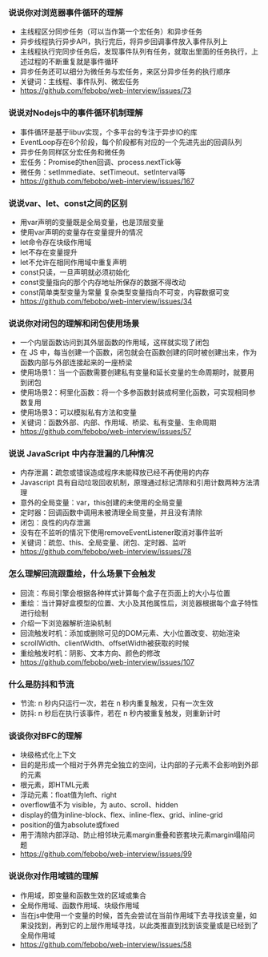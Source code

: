 ### 说说你对浏览器事件循环的理解
- 主线程区分同步任务（可以当作第一个宏任务）和异步任务
- 异步线程执行异步API，执行完后，将异步回调事件放入事件队列上
- 主线程执行完同步任务后，发现事件队列有任务，就取出里面的任务执行，上述过程的不断重复就是事件循环
- 异步任务还可以细分为微任务与宏任务，来区分异步任务的执行顺序
- 关键词：主线程、事件队列、微宏任务
- https://github.com/febobo/web-interview/issues/73


### 说说对Nodejs中的事件循环机制理解
- 事件循环是基于libuv实现，个多平台的专注于异步IO的库
- EventLoop存在6个阶段，每个阶段都有对应的一个先进先出的回调队列
- 异步任务同样区分宏任务和微任务
- 宏任务：Promise的then回调、process.nextTick等
- 微任务：setImmediate、setTimeout、setInterval等
- https://github.com/febobo/web-interview/issues/167


### 说说var、let、const之间的区别
- 用var声明的变量既是全局变量，也是顶层变量
- 使用var声明的变量存在变量提升的情况
- let命令存在块级作用域
- let不存在变量提升
- let不允许在相同作用域中重复声明
- const只读，一旦声明就必须初始化
- const变量指向的那个内存地址所保存的数据不得改动
- const简单类型变量为常量 复杂类型变量指向不可变，内容数据可变
- https://github.com/febobo/web-interview/issues/34


### 说说你对闭包的理解和闭包使用场景
- 一个内层函数访问到其外层函数的作用域，这样就实现了闭包
- 在 JS 中，每当创建一个函数，闭包就会在函数创建的同时被创建出来，作为函数内部与外部连接起来的一座桥梁
- 使用场景1：当一个函数需要创建私有变量和延长变量的生命周期时，就要用到闭包
- 使用场景2：柯里化函数：将一个多参函数封装成柯里化函数，可实现相同参数复用
- 使用场景3：可以模拟私有方法和变量
- 关键词：函数外部、内部、作用域、桥梁、私有变量、生命周期
- https://github.com/febobo/web-interview/issues/57


### 说说 JavaScript 中内存泄漏的几种情况
- 内存泄漏：疏忽或错误造成程序未能释放已经不再使用的内存
- Javascript 具有自动垃圾回收机制，原理通过标记清除和引用计数两种方法清理
- 意外的全局变量：var，this创建的未使用的全局变量
- 定时器：回调函数中调用未被清理全局变量，并且没有清除
- 闭包：良性的内存泄漏
- 没有在不监听的情况下使用removeEventListener取消对事件监听
- 关键词：疏忽、this、全局变量、闭包、定时器、监听
- https://github.com/febobo/web-interview/issues/78


### 怎么理解回流跟重绘，什么场景下会触发
- 回流：布局引擎会根据各种样式计算每个盒子在页面上的大小与位置
- 重绘：当计算好盒模型的位置、大小及其他属性后，浏览器根据每个盒子特性进行绘制
- 介绍一下浏览器解析渲染机制
- 回流触发时机：添加或删除可见的DOM元素、大小位置改变、初始渲染
- scrollWidth、clientWidth、offsetWidth被获取的时候
- 重绘触发时机：阴影、文本方向、颜色的修改
- https://github.com/febobo/web-interview/issues/107


### 什么是防抖和节流
- 节流: n 秒内只运行一次，若在 n 秒内重复触发，只有一次生效
- 防抖: n 秒后在执行该事件，若在 n 秒内被重复触发，则重新计时


### 谈谈你对BFC的理解
- 块级格式化上下文
- 目的是形成一个相对于外界完全独立的空间，让内部的子元素不会影响到外部的元素
- 根元素，即HTML元素
- 浮动元素：float值为left、right
- overflow值不为 visible，为 auto、scroll、hidden
- display的值为inline-block、flex、inline-flex、grid、inline-grid
- position的值为absolute或fixed
- 用于清除内部浮动、防止相邻块元素margin重叠和嵌套块元素margin塌陷问题
- https://github.com/febobo/web-interview/issues/99


### 说说你对作用域链的理解
- 作用域，即变量和函数生效的区域或集合
- 全局作用域、函数作用域、块级作用域
- 当在js中使用一个变量的时候，首先会尝试在当前作用域下去寻找该变量，如果没找到，再到它的上层作用域寻找，以此类推直到找到该变量或是已经到了全局作用域
- https://github.com/febobo/web-interview/issues/58

